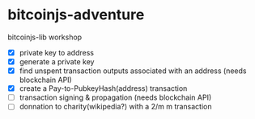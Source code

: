 bitcoinjs-adventure
===================

bitcoinjs-lib workshop

- [x] private key to address
- [x] generate a private key
- [x] find unspent transaction outputs associated with an address (needs blockchain API)
- [x] create a Pay-to-PubkeyHash(address) transaction
- [ ] transaction signing & propagation (needs blockchain API)
- [ ] donnation to charity(wikipedia?) with a 2/m m transaction
